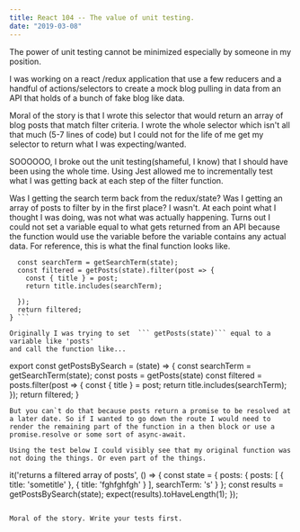 ```yaml
---
title: React 104 -- The value of unit testing.
date: "2019-03-08"
---
```



The power of unit testing cannot be minimized especially by someone in my position. 

I was working on a react /redux application that use a few reducers and a handful of actions/selectors to create a mock blog pulling in data from an API that holds of a bunch of fake blog like data. 

Moral of the story is that I wrote this selector that would return an array of blog posts that match filter criteria. I wrote the whole selector which isn't all that much (5-7 lines of code) but I could not for the life of me get my selector to return what I was expecting/wanted. 

SOOOOOO, I broke out the unit testing(shameful, I know) that I should have been using the whole time. Using Jest allowed me to incrementally test what I was getting back at each step of the filter function. 

Was I getting the search term back from the redux/state?
Was I getting an array of posts to filter by in the first place?
I wasn't. At each point what I thought I was doing, was not what was actually happening. Turns out I could not set a variable equal to what gets returned from an API because the function would use the variable before the variable contains any actual data. 
For reference, this is what the final function looks like. 
``` export const getPostsBySearch = (state) => {
  const searchTerm = getSearchTerm(state);
  const filtered = getPosts(state).filter(post => {
    const { title } = post;
    return title.includes(searchTerm);

  });
  return filtered;
} ```

Originally I was trying to set  ``` getPosts(state)``` equal to a variable like 'posts'
and call the function like...
 ``` 
export const getPostsBySearch = (state) => {
    const searchTerm = getSearchTerm(state);
    const posts = getPosts(state)
    const filtered = posts.filter(post => {
        const { title } = post;
        return title.includes(searchTerm);
    });
    return filtered;
} 
```
But you can`t do that because posts return a promise to be resolved at a later date. So if I wanted to go down the route I would need to render the remaining part of the function in a then block or use a promise.resolve or some sort of async-await. 

Using the test below I could visibly see that my original function was not doing the things. Or even part of the things. 

``` 
it('returns a filtered array of posts', () => {
    const state = {
        posts: {
        posts: [
            { title: 'sometitle' },
            { title: 'fghfghfgh' }
        ],
        searchTerm: 's'
        }
    }; 
    const results = getPostsBySearch(state);
    expect(results).toHaveLength(1);
});
```

Moral of the story. Write your tests first. 

